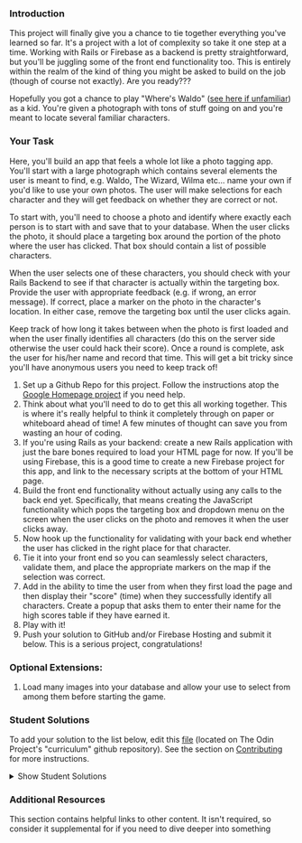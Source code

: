 ### Introduction

This project will finally give you a chance to tie together everything you've learned so far.  It's a project with a lot of complexity so take it one step at a time.  Working with Rails or Firebase as a backend is pretty straightforward, but you'll be juggling some of the front end functionality too.  This is entirely within the realm of the kind of thing you might be asked to build on the job (though of course not exactly).  Are you ready???

Hopefully you got a chance to play "Where's Waldo" ([see here if unfamiliar](http://en.wikipedia.org/wiki/Where's_Wally%3F)) as a kid.  You're given a photograph with tons of stuff going on and you're meant to locate several familiar characters.

### Your Task

Here, you'll build an app that feels a whole lot like a photo tagging app.  You'll start with a large photograph which contains several elements the user is meant to find, e.g. Waldo, The Wizard, Wilma etc... name your own if you'd like to use your own photos.  The user will make selections for each character and they will get feedback on whether they are correct or not.

To start with, you'll need to choose a photo and identify where exactly each person is to start with and save that to your database.  When the user clicks the photo, it should place a targeting box around the portion of the photo where the user has clicked.  That box should contain a list of possible characters.  

When the user selects one of these characters, you should check with your Rails Backend to see if that character is actually within the targeting box.  Provide the user with appropriate feedback (e.g. if wrong, an error message).  If correct, place a marker on the photo in the character's location.  In either case, remove the targeting box until the user clicks again.

Keep track of how long it takes between when the photo is first loaded and when the user finally identifies all characters (do this on the server side otherwise the user could hack their score).  Once a round is complete, ask the user for his/her name and record that time.  This will get a bit tricky since you'll have anonymous users you need to keep track of!

1. Set up a Github Repo for this project.  Follow the instructions atop the [Google Homepage project](/web-development-101/lessons/html-css) if you need help.
1. Think about what you'll need to do to get this all working together.  This is where it's really helpful to think it completely through on paper or whiteboard ahead of time!  A few minutes of thought can save you from wasting an hour of coding.
2. If you're using Rails as your backend: create a new Rails application with just the bare bones required to load your HTML page for now. If you'll be using Firebase, this is a good time to create a new Firebase project for this app, and link to the necessary scripts at the bottom of your HTML page. 
2. Build the front end functionality without actually using any calls to the back end yet.  Specifically, that means creating the JavaScript functionality which pops the targeting box and dropdown menu on the screen when the user clicks on the photo and removes it when the user clicks away.
3. Now hook up the functionality for validating with your back end whether the user has clicked in the right place for that character.
4. Tie it into your front end so you can seamlessly select characters, validate them, and place the appropriate markers on the map if the selection was correct.
5. Add in the ability to time the user from when they first load the page and then display their "score" (time) when they successfully identify all characters.  Create a popup that asks them to enter their name for the high scores table if they have earned it.
6. Play with it!
3. Push your solution to GitHub and/or Firebase Hosting and submit it below.  This is a serious project, congratulations!

### Optional Extensions:

1. Load many images into your database and allow your use to select from among them before starting the game.


### Student Solutions
To add your solution to the list below, edit this [file](https://github.com/TheOdinProject/curriculum/blob/master/javascript/js-rails/project_rails_backend.md) (located on The Odin Project's "curriculum" github repository). See the section on [Contributing](http://github.com/TheOdinProject/curriculum/blob/master/contributing.md) for more instructions.

<details markdown="block">
  <summary> Show Student Solutions </summary>

* Add your solution below this line!
* [Braxton Lemmon's solution](https://github.com/braxtonlemmon/waldo-react-rails) - [View in browser](https://pumpkin-surprise-94026.herokuapp.com/)
* [Max Garber's solution](https://github.com/bubblebooy/waldo) - [View in browser](https://guarded-citadel-26034.herokuapp.com/)
* [brxck's solution](https://github.com/brxck/odin-waldo) - [View in browser](https://pure-springs-85665.herokuapp.com/)
* [theghall's solution - API](https://github.com/theghall/odin-phototag-api) - [APP](https://github.com/theghall/odin-phototag-app) - [View in browser](https://theghall.github.io/odin-phototag-app/)
* [Phil's solution](https://github.com/pip36/wheres_wally) - [View in browser](https://floating-everglades-97160.herokuapp.com/)
* [Jack Wong's solution](https://github.com/iamjackslayer/odin-waldo) - [View in browser](https://afternoon-mesa-65847.herokuapp.com/)
* [Donald's solution](https://github.com/donaldali/wheres-waldo) - [View in browser](http://dna-wheres-waldo.herokuapp.com/ "Where's Waldo")
* [AtActionPark's solution](https://github.com/AtActionPark/odin_waldo) - [View in browser](https://hidden-sierra-6699.herokuapp.com/)
* [Luke Walker's solution](https://github.com/ubershibs/odin-js-course/tree/master/waldo) - [View in browser](https://damp-plateau-96949.herokuapp.com)
* [Cody Loyd's solution](https://github.com/codyloyd/wheres_waldo) - [View in browser](https://weeping-walleye.herokuapp.com)
* [Miguel Herrera's solution](https://github.com/migueloherrera/js-findwaldo)
* [David Chapman's solution](https://github.com/davidchappy/wheres-waldo) - [View in browser](https://dac-wheres-waldo.herokuapp.com/)
* [Sophia Wu's solution](https://github.com/SophiaLWu/wheres-waldo) - [View in browser](https://frozen-stream-95035.herokuapp.com/)
* [Brendaneus' solution](https://github.com/Brendaneus/the_odin_project/tree/master/javascript/wheres-waldo) - [View in browser](https://theodinprojects.live/courses/javascript/projects/wheres-waldo)
</details>

### Additional Resources
This section contains helpful links to other content. It isn't required, so consider it supplemental for if you need to dive deeper into something
